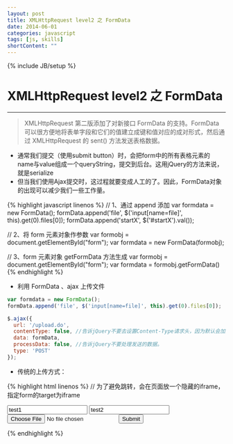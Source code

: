 ```yaml
---
layout: post
title: XMLHttpRequest level2 之 FormData
date: 2014-06-01
categories: javascript
tags: [js, skills]
shortContent: ""
---
```

{% include JB/setup %}

# XMLHttpRequest level2 之 FormData
---

> XMLHttpRequest 第二版添加了对新接口 FormData 的支持。FormData 可以很方便地将表单字段和它们的值建立成键和值对应的成对形式，然后通过 XMLHttpRequest 的 sent() 方法发送表格数据。

* 通常我们提交（使用submit button）时，会把form中的所有表格元素的name与value组成一个queryString，提交到后台。这用jQuery的方法来说，就是serialize
* 但当我们使用Ajax提交时，这过程就要变成人工的了。因此，FormData对象的出现可以减少我们一些工作量。

{% highlight javascript linenos %}
// 1、通过 append 添加
var formdata = new FormData();
formData.append('file', $('input[name=file]', this).get(0).files[0]);
formData.append('startX', $('#startX').val());

// 2、将 form 元素对象作参数
var formobj =  document.getElementById("form");
var formdata = new FormData(formobj);

// 3、form 元素对象 getFormData 方法生成
var formobj =  document.getElementById("form");
var formdata = formobj.getFormData()
{% endhighlight %}

<!--break-->

* 利用 FormData 、ajax 上传文件

```javascript
var formdata = new FormData();
formData.append('file', $('input[name=file]', this).get(0).files[0]);

$.ajax({
  url: '/upload.do',
  contentType: false, //告诉jQuery不要去设置Content-Type请求头，因为默认会加上 boundary 的。
  data: formData,
  processData: false, //告诉jQuery不要处理发送的数据。
  type: 'POST'
});
```

* 传统的上传方式：

{% highlight html linenos %}
// 为了避免跳转，会在页面放一个隐藏的iframe，指定form的target为iframe
<form id="testForm" method="post" action="xxxx.do" target="testIframe">
   <input type="text" name="input1" value="test1"/>
   <input type="text" name="input2" value="test2"/>
   <input type="file" name="uploadfile">
   <input type="submit"/>
</form>

<iframe name="testIframe" style="display:none"></iframe>
{% endhighlight %}


